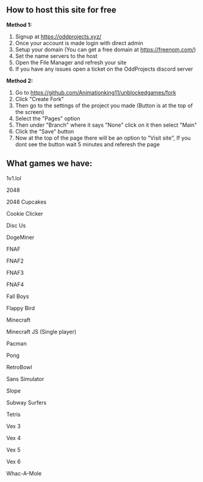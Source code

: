 ## How to host this site for free
**Method 1:**
1. Signup at https://oddprojects.xyz/
2. Once your account is made login with direct admin
3. Setup your domain (You can get a free domain at https://freenom.com/)
4. Set the name servers to the host
5. Open the File Manager and refresh your site
6. If you have any issues open a ticket on the OddProjects discord server

**Method 2:**
1. Go to https://github.com/Animationking11/unblockedgames/fork
2. Click "Create Fork"
3. Then go to the settings of the project you made (Button is at the top of the screen)
4. Select the "Pages" option
5. Then under "Branch" where it says "None" click on it then select "Main"
6. Click the "Save" button
7. Now at the top of the page there will be an option to "Visit site", If you dont see the button wait 5 minutes and referesh the page 


## What games we have:
1v1.lol

2048

2048 Cupcakes

Cookie Clicker

Disc Us

DogeMiner

FNAF

FNAF2

FNAF3

FNAF4

Fall Boys

Flappy Bird

Minecraft

Minecraft JS (Single player)

Pacman

Pong

RetroBowl

Sans Simulator

Slope

Subway Surfers

Tetris

Vex 3

Vex 4

Vex 5

Vex 6

Whac-A-Mole
